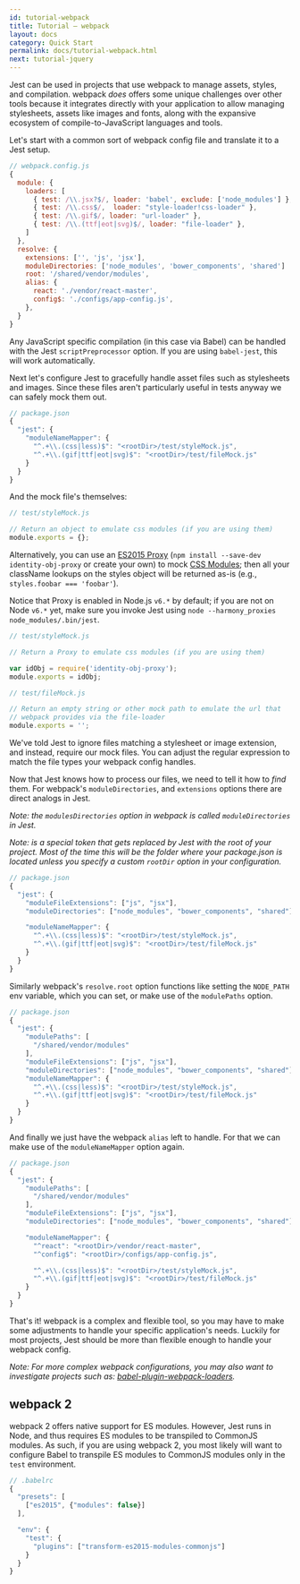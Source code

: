 ```yaml
---
id: tutorial-webpack
title: Tutorial – webpack
layout: docs
category: Quick Start
permalink: docs/tutorial-webpack.html
next: tutorial-jquery
---
```


Jest can be used in projects that use webpack to manage assets, styles, and compilation.
webpack _does_ offers some unique challenges over other tools because it
integrates directly with your application to allow managing stylesheets,
assets like images and fonts, along with the expansive ecosystem of compile-to-JavaScript
languages and tools.

Let's start with a common sort of webpack config file and translate it to a Jest setup.

```js
// webpack.config.js
{
  module: {
    loaders: [
      { test: /\\.jsx?$/, loader: 'babel', exclude: ['node_modules'] },
      { test: /\\.css$/,  loader: "style-loader!css-loader" },
      { test: /\\.gif$/, loader: "url-loader" },
      { test: /\\.(ttf|eot|svg)$/, loader: "file-loader" },
    ]
  },
  resolve: {
    extensions: ['', 'js', 'jsx'],
    moduleDirectories: ['node_modules', 'bower_components', 'shared']
    root: '/shared/vendor/modules',
    alias: {
      react: './vendor/react-master',
      config$: './configs/app-config.js',
    },
  }
}
```

Any JavaScript specific compilation (in this case via Babel) can be handled with the Jest
`scriptPreprocessor` option. If you are using `babel-jest`, this will work automatically.

Next let's configure Jest to gracefully handle asset files such as stylesheets and images.
Since these files aren't particularly useful in tests anyway we can safely mock them out.

```js
// package.json
{
  "jest": {
    "moduleNameMapper": {
      "^.+\\.(css|less)$": "<rootDir>/test/styleMock.js",    
      "^.+\\.(gif|ttf|eot|svg)$": "<rootDir>/test/fileMock.js"
    }
  }
}
```

And the mock file's themselves:

```js
// test/styleMock.js

// Return an object to emulate css modules (if you are using them)
module.exports = {};
```

Alternatively, you can use an [ES2015 Proxy](https://github.com/keyanzhang/identity-obj-proxy)
(`npm install --save-dev identity-obj-proxy` or create your own) to mock [CSS Modules](https://github.com/css-modules/css-modules); then all your className
lookups on the styles object will be returned as-is (e.g., `styles.foobar === 'foobar'`).

Notice that Proxy is enabled in Node.js `v6.*` by default; if you are not on Node `v6.*` yet,
make sure you invoke Jest using `node --harmony_proxies node_modules/.bin/jest`.

```js
// test/styleMock.js

// Return a Proxy to emulate css modules (if you are using them)

var idObj = require('identity-obj-proxy');
module.exports = idObj;
```

```js
// test/fileMock.js

// Return an empty string or other mock path to emulate the url that
// webpack provides via the file-loader
module.exports = '';
```

We've told Jest to ignore files matching a stylesheet or image extension, and instead,
require our mock files. You can adjust the regular expression to match the
file types your webpack config handles.

Now that Jest knows how to process our files, we need to tell it how to _find_ them.
For webpack's `moduleDirectories`, and `extensions` options there are direct analogs in Jest.

*Note: the `modulesDirectories` option in webpack is called `moduleDirectories` in Jest.*

*Note: <rootDir> is a special token that gets replaced by Jest with the root of your project. Most of the time this will be the folder where your package.json is located unless you specify a custom `rootDir` option in your configuration.*

```js
// package.json
{
  "jest": {
    "moduleFileExtensions": ["js", "jsx"],
    "moduleDirectories": ["node_modules", "bower_components", "shared"],

    "moduleNameMapper": {
      "^.+\\.(css|less)$": "<rootDir>/test/styleMock.js",    
      "^.+\\.(gif|ttf|eot|svg)$": "<rootDir>/test/fileMock.js"
    }
  }
}
```

Similarly webpack's `resolve.root` option functions like setting the `NODE_PATH`
env variable, which you can set, or make use of the `modulePaths` option.

```js
// package.json
{
  "jest": {
    "modulePaths": [
      "/shared/vendor/modules"
    ],
    "moduleFileExtensions": ["js", "jsx"],
    "moduleDirectories": ["node_modules", "bower_components", "shared"],
    "moduleNameMapper": {
      "^.+\\.(css|less)$": "<rootDir>/test/styleMock.js",    
      "^.+\\.(gif|ttf|eot|svg)$": "<rootDir>/test/fileMock.js"
    }
  }
}
```

And finally we just have the webpack `alias` left to handle. For that we can make use
of the `moduleNameMapper` option again.

```js
// package.json
{
  "jest": {
    "modulePaths": [
      "/shared/vendor/modules"
    ],
    "moduleFileExtensions": ["js", "jsx"],
    "moduleDirectories": ["node_modules", "bower_components", "shared"],

    "moduleNameMapper": {
      "^react": "<rootDir>/vendor/react-master",
      "^config$": "<rootDir>/configs/app-config.js",

      "^.+\\.(css|less)$": "<rootDir>/test/styleMock.js",    
      "^.+\\.(gif|ttf|eot|svg)$": "<rootDir>/test/fileMock.js"
    }
  }
}
```

That's it! webpack is a complex and flexible tool, so you may have to make some adjustments
to handle your specific application's needs. Luckily for most projects, Jest should be more than
flexible enough to handle your webpack config.

*Note: For more complex webpack configurations, you may also want to investigate
projects such as: [babel-plugin-webpack-loaders](https://github.com/istarkov/babel-plugin-webpack-loaders).*


## webpack 2

webpack 2 offers native support for ES modules. However, Jest runs in Node, and
thus requires ES modules to be transpiled to CommonJS modules. As such, if you
are using webpack 2, you most likely will want to configure Babel to transpile
ES modules to CommonJS modules only in the `test` environment.

```js
// .babelrc
{
  "presets": [
    ["es2015", {"modules": false}]
  ],

  "env": {
    "test": {
      "plugins": ["transform-es2015-modules-commonjs"]
    }
  }
}
```
